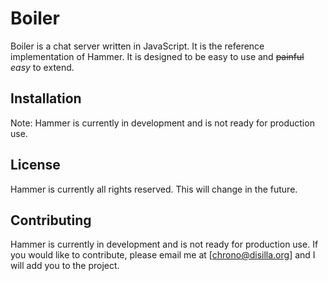 # Boiler

Boiler is a chat server written in JavaScript. It is the reference implementation of Hammer. It is designed to be easy to use and ~~painful~~ *easy* to extend.

## Installation

Note: Hammer is currently in development and is not ready for production use.

## License

Hammer is currently all rights reserved. This will change in the future.

## Contributing

Hammer is currently in development and is not ready for production use. If you would like to contribute, please email me at [chrono@disilla.org] and I will add you to the project.

